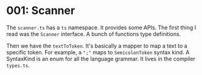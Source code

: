 # 001: Scanner

The `scanner.ts` has a `ts` namespace. It provides some APIs. The first thing I read was the `Scanner` interface. A bunch of functions type definitions.

Then we have the `textToToken`. It's basically a mapper to map a text to a specific token. For example, a `";"` maps to `SemicolonToken` syntax kind. A SyntaxKind is an enum for all the language grammar. It lives in the compiler `types.ts`.
